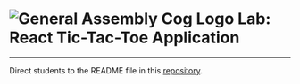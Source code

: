 # ![General Assembly Cog Logo](https://ga-dash.s3.amazonaws.com/production/assets/logo-9f88ae6c9c3871690e33280fcf557f33.png) Lab: React Tic-Tac-Toe Application

--------

Direct students to the README file in this [repository](https://git.generalassemb.ly/react-development/react-development-course-materials/tree/master/Additional-Resources/TicTacToe%20Lab).


